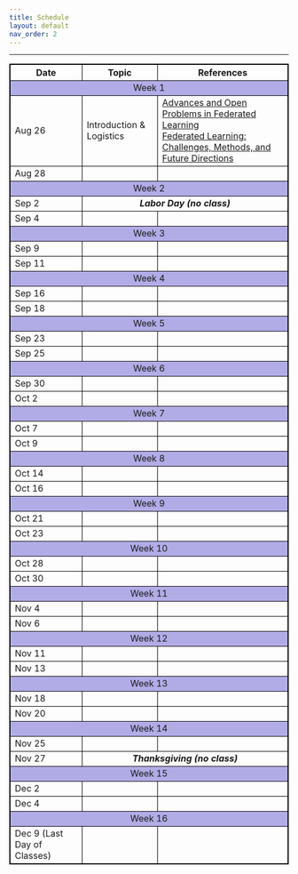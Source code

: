 ```yaml
---
title: Schedule
layout: default
nav_order: 2
---
```



---
<style>
table, th, td {
  border: 1px solid black;
  border-collapse: collapse;
}
</style>

<table>
    <tr>
        <th>Date</th>
        <th>Topic</th>
        <th>References</th>
    </tr>
    <tr>
        <td colspan=3 style="background: #B1ACE6; text-align: center"> Week 1</td>
    </tr>
    <tr>
        <td>Aug 26</td>
        <td>Introduction & Logistics</td>
        <td><a href="https://arxiv.org/abs/1912.04977">Advances and Open Problems in Federated Learning</a><br/><a href="https://arxiv.org/abs/1908.07873">Federated Learning: Challenges, Methods, and Future Directions</a></td>
    </tr>
        <tr>
        <td>Aug 28</td>
        <td></td>
        <td></td>
    </tr>
        <tr>
        <td colspan="3" style="background: #B1ACE6; text-align: center"> Week 2</td>
    </tr>
        <tr>
        <td>Sep 2 </td>
        <td colspan="2" style="text-align: center"><i><b>Labor Day (no class)</b></i></td>   
    </tr>
        <tr>
        <td>Sep 4</td>
        <td></td>
        <td></td>
    </tr>
    <tr>
        <td colspan="3" style="background: #B1ACE6; text-align: center"> Week 3</td>
    </tr>
        <tr>
        <td>Sep 9</td>
        <td></td>
        <td></td>
    </tr>
        <tr>
        <td>Sep 11</td>
        <td></td>
        <td></td>
    </tr>
        <tr>
        <td colspan="3" style="background: #B1ACE6; text-align: center"> Week 4</td>
    </tr>
        <tr>
        <td>Sep 16</td>
        <td></td>
        <td></td>
    </tr>
        <tr>
        <td>Sep 18</td>
        <td></td>
        <td></td>
    </tr>
        <tr>
        <td colspan="3" style="background: #B1ACE6; text-align: center"> Week 5</td>
    </tr>
        <tr>
        <td>Sep 23</td>
        <td></td>
        <td></td>
    </tr>
        <tr>
        <td>Sep 25</td>
        <td></td>
        <td></td>
    </tr>
    <tr>
        <td colspan="3" style="background: #B1ACE6; text-align: center"> Week 6</td>
    </tr>
        <tr>
        <td>Sep 30</td>
        <td></td>
        <td></td>
    </tr>
        <tr>
        <td>Oct 2</td>
        <td></td>
        <td></td>
    </tr>
    <tr>
        <td colspan="3" style="background: #B1ACE6; text-align: center"> Week 7</td>
    </tr>
        <tr>
        <td>Oct 7</td>
        <td></td>
        <td></td>
    </tr>
        <tr>
        <td>Oct 9</td>
        <td></td>
        <td></td>
    </tr>
    <tr>
        <td colspan="3" style="background: #B1ACE6; text-align: center"> Week 8</td>
    </tr>
        <tr>
        <td>Oct 14</td>
        <td></td>
        <td></td>
    </tr>
        <tr>
        <td>Oct 16</td>
        <td></td>
        <td></td>
    </tr>
    <tr>
        <td colspan="3" style="background: #B1ACE6; text-align: center"> Week 9</td>
    </tr>
        <tr>
        <td>Oct 21</td>
        <td></td>
        <td></td>
    </tr>
        <tr>
        <td>Oct 23</td>
        <td></td>
        <td></td>
    </tr>
    <tr>
        <td colspan="3" style="background: #B1ACE6; text-align: center"> Week 10</td>
    </tr>
        <tr>
        <td>Oct 28</td>
        <td></td>
        <td></td>
    </tr>
        <tr>
        <td>Oct 30</td>
        <td></td>
        <td></td>
    </tr>
    <tr>
        <td colspan="3" style="background: #B1ACE6; text-align: center"> Week 11</td>
    </tr>
        <tr>
        <td>Nov 4</td>
        <td></td>
        <td></td>
    </tr>
        <tr>
        <td>Nov 6</td>
        <td></td>
        <td></td>
    </tr>
    <tr>
        <td colspan="3" style="background: #B1ACE6; text-align: center"> Week 12</td>
    </tr>
        <tr>
        <td>Nov 11</td>
        <td></td>
        <td></td>
    </tr>
        <tr>
        <td>Nov 13</td>
        <td></td>
        <td></td>
    </tr>
    <tr>
        <td colspan="3" style="background: #B1ACE6; text-align: center"> Week 13</td>
    </tr>
        <tr>
        <td>Nov 18</td>
        <td></td>
        <td></td>
    </tr>
        <tr>
        <td>Nov 20</td>
        <td></td>
        <td></td>
    </tr>
    <tr>
        <td colspan="3" style="background: #B1ACE6; text-align: center"> Week 14</td>
    </tr>
        <tr>
        <td>Nov 25</td>
        <td></td>
        <td></td>
    </tr>
        <tr>
        <td>Nov 27 </td>
        <td colspan="2" style="text-align: center"><i><b>Thanksgiving (no class)</b></i></td>
    </tr>
     <tr>
        <td colspan="3" style="background: #B1ACE6; text-align: center"> Week 15</td>
    </tr>
        <tr>
        <td>Dec 2</td>
        <td></td>
        <td></td>
    </tr>
        <tr>
        <td>Dec 4</td>
        <td></td>
        <td></td>
    </tr>
     <tr>
        <td colspan="3" style="background: #B1ACE6; text-align: center"> Week 16</td>
    </tr>
        <tr>
        <td>Dec 9 (Last Day of Classes)</td>
        <td></td>
        <td></td>
    </tr>
</table>